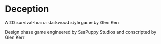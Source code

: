 # Deception

A 2D survival-horror darkwood style game by Glen Kerr

Design phase game engineered by SeaPuppy Studios and conscripted by Glen Kerr
